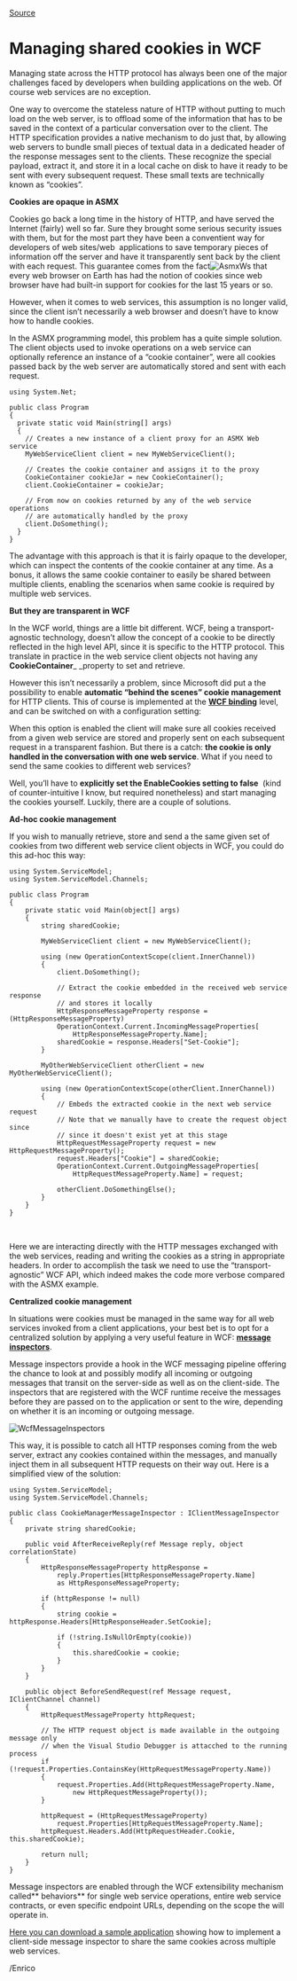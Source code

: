 [Source](http://megakemp.com/2009/02/06/managing-shared-cookies-in-wcf/ "Permalink to Managing shared cookies in WCF")

# Managing shared cookies in WCF

Managing state across the HTTP protocol has always been one of the major challenges faced by developers when building applications on the web. Of course web services are no exception.

One way to overcome the stateless nature of HTTP without putting to much load on the web server, is to offload some of the information that has to be saved in the context of a particular conversation over to the client. The HTTP specification provides a native mechanism to do just that, by allowing web servers to bundle small pieces of textual data in a dedicated header of the response messages sent to the clients. These recognize the special payload, extract it, and store it in a local cache on disk to have it ready to be sent with every subsequent request. These small texts are technically known as “cookies”.

**Cookies are opaque in ASMX**

Cookies go back a long time in the history of HTTP, and have served the Internet (fairly) well so far. Sure they brought some serious security issues with them, but for the most part they have been a conventient way for developers of web sites/web  applications to save temporary pieces of information off the server and have it transparently sent back by the client with each request.
This guarantee comes from the fact![AsmxWs][1] that every web browser on Earth has had the notion of cookies since web browser have had built-in support for cookies for the last 15 years or so.    

However, when it comes to web services, this assumption is no longer valid, since the client isn’t necessarily a web browser and doesn’t have to know how to handle cookies.

In the ASMX programming model, this problem has a quite simple solution. The client objects used to invoke operations on a web service can optionally reference an instance of a “cookie container”, were all cookies passed back by the web server are automatically stored and sent with each request.


    using System.Net;

    public class Program
    {
      private static void Main(string[] args)
      {
        // Creates a new instance of a client proxy for an ASMX Web service
        MyWebServiceClient client = new MyWebServiceClient();

        // Creates the cookie container and assigns it to the proxy
        CookieContainer cookieJar = new CookieContainer();
        client.CookieContainer = cookieJar;

        // From now on cookies returned by any of the web service operations
        // are automatically handled by the proxy
        client.DoSomething();
      }
    }

The advantage with this approach is that it is fairly opaque to the developer, which can inspect the contents of the cookie container at any time. As a bonus, it allows the same cookie container to easily be shared between multiple clients, enabling the scenarios when same cookie is required by multiple web services.

**But they are transparent in WCF**

In the WCF world, things are a little bit different. WCF, being a transport-agnostic technology, doesn’t allow the concept of a cookie to be directly reflected in the high level API, since it is specific to the HTTP protocol. This translate in practice in the web service client objects not having any **CookieContainer**_ _property to set and retrieve.

However this isn’t necessarily a problem, since Microsoft did put a the possibility to enable **automatic “behind the scenes” cookie management** for HTTP clients. This of course is implemented at the **[WCF binding][2]** level, and can be switched on with a configuration setting:


    
        
            
        
        
            
        
    

When this option is enabled the client will make sure all cookies received from a given web service are stored and properly sent on each subsequent request in a transparent fashion. But there is a catch: **the cookie is only handled in the conversation with one web service**. What if you need to send the same cookies to different web services?

Well, you’ll have to **explicitly set the EnableCookies setting to false**  (kind of counter-intuitive I know, but required nonetheless) and start managing the cookies yourself. Luckily, there are a couple of solutions.

**Ad-hoc cookie management**

If you wish to manually retrieve, store and send a the same given set of cookies from two different web service client objects in WCF, you could do this ad-hoc this way:



    using System.ServiceModel;
    using System.ServiceModel.Channels;

    public class Program
    {
        private static void Main(object[] args)
        {
            string sharedCookie;

            MyWebServiceClient client = new MyWebServiceClient();

            using (new OperationContextScope(client.InnerChannel))
            {
                client.DoSomething();

                // Extract the cookie embedded in the received web service response
                // and stores it locally
                HttpResponseMessageProperty response = (HttpResponseMessageProperty)
                OperationContext.Current.IncomingMessageProperties[
                    HttpResponseMessageProperty.Name];
                sharedCookie = response.Headers["Set-Cookie"];
            }

            MyOtherWebServiceClient otherClient = new MyOtherWebServiceClient();

            using (new OperationContextScope(otherClient.InnerChannel))
            {
                // Embeds the extracted cookie in the next web service request
                // Note that we manually have to create the request object since
                // since it doesn't exist yet at this stage
                HttpRequestMessageProperty request = new HttpRequestMessageProperty();
                request.Headers["Cookie"] = sharedCookie;
                OperationContext.Current.OutgoingMessageProperties[
                    HttpRequestMessageProperty.Name] = request;

                otherClient.DoSomethingElse();
            }
        }
    }

 

Here we are interacting directly with the HTTP messages exchanged with the web services, reading and writing the cookies as a string in appropriate headers. In order to accomplish the task we need to use the “transport-agnostic” WCF API, which indeed makes the code more verbose compared with the ASMX example.

**Centralized cookie management**

In situations were cookies must be managed in the same way for all web services invoked from a client applications, your best bet is to opt for a centralized solution by applying a very useful feature in WCF: **[message inspectors][3]**.

Message inspectors provide a hook in the WCF messaging pipeline offering the chance to look at and possibly modify all incoming or outgoing messages that transit on the server-side as well as on the client-side. The inspectors that are registered with the WCF runtime receive the messages before they are passed on to the application or sent to the wire, depending on whether it is an incoming or outgoing message.

![WcfMessageInspectors][4]

This way, it is possible to catch all HTTP responses coming from the web server, extract any cookies contained within the messages, and manually inject them in all subsequent HTTP requests on their way out. Here is a simplified view of the solution:


    using System.ServiceModel;
    using System.ServiceModel.Channels;

    public class CookieManagerMessageInspector : IClientMessageInspector
    {
        private string sharedCookie;

        public void AfterReceiveReply(ref Message reply, object correlationState)
        {
            HttpResponseMessageProperty httpResponse =
                reply.Properties[HttpResponseMessageProperty.Name]
                as HttpResponseMessageProperty;

            if (httpResponse != null)
            {
                string cookie = httpResponse.Headers[HttpResponseHeader.SetCookie];

                if (!string.IsNullOrEmpty(cookie))
                {
                    this.sharedCookie = cookie;
                }
            }
        }

        public object BeforeSendRequest(ref Message request, IClientChannel channel)
        {
            HttpRequestMessageProperty httpRequest;

            // The HTTP request object is made available in the outgoing message only
            // when the Visual Studio Debugger is attacched to the running process
            if (!request.Properties.ContainsKey(HttpRequestMessageProperty.Name))
            {
                request.Properties.Add(HttpRequestMessageProperty.Name,
                    new HttpRequestMessageProperty());
            }

            httpRequest = (HttpRequestMessageProperty)
                request.Properties[HttpRequestMessageProperty.Name];
            httpRequest.Headers.Add(HttpRequestHeader.Cookie, this.sharedCookie);

            return null;
        }
    }

Message inspectors are enabled through the WCF extensibility mechanism called** behaviors** for single web service operations, entire web service contracts, or even specific endpoint URLs, depending on the scope the will operate in.

[Here you can download a sample application][5] showing how to implement a client-side message inspector to share the same cookies across multiple web services.

/Enrico

   [1]: http://megakemp.files.wordpress.com/2009/02/asmxws-thumb.jpg?w=80&h=93 (AsmxWs)
   [2]: http://msdn.microsoft.com/en-us/library/ms733027.aspx
   [3]: http://msdn.microsoft.com/en-us/library/aa717047.aspx
   [4]: http://megakemp.files.wordpress.com/2009/02/wcfmessageinspectors.png?w=500&h=88 (WcfMessageInspectors)
   [5]: http://code.msdn.microsoft.com/wcfcookiemanager/Release/ProjectReleases.aspx?ReleaseId=2240
